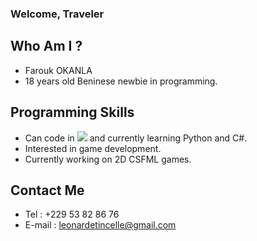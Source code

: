 ### Welcome, Traveler

## Who Am I ?
- Farouk OKANLA
- 18 years old Beninese newbie in programming.

## Programming Skills
- Can code in ![](https://img.shields.io/badge/C-00599C?style=for-the-badge&logo=c&logoColor=white) and currently learning Python and C#.
- Interested in game development.
- Currently working on 2D CSFML games.

## Contact Me
- Tel : +229 53 82 86 76
- E-mail : leonardetincelle@gmail.com
